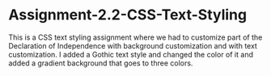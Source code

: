# Assignment-2.2-CSS-Text-Styling
This is a CSS text styling assignment where we had to customize part of the Declaration of Independence with background customization and with text customization.
I added a Gothic text style and changed the color of it and added a gradient background that goes to three colors.
